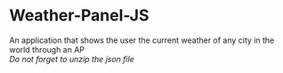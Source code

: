 # Weather-Panel-JS
An application that shows the user the current weather of any city in the world through an AP<br>
*Do not forget to unzip the json file*
